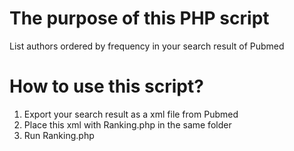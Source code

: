 # The purpose of this PHP script
List authors ordered by frequency in your search result of Pubmed

# How to use this script?
1. Export your search result as a xml file from Pubmed
2. Place this xml with Ranking.php in the same folder
3. Run Ranking.php
